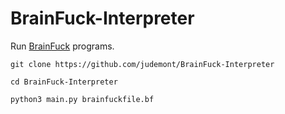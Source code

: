 # BrainFuck-Interpreter
Run <a href=https://fr.wikipedia.org/wiki/Brainfuck>BrainFuck</a> programs.

`git clone https://github.com/judemont/BrainFuck-Interpreter`

`cd BrainFuck-Interpreter`

`python3 main.py brainfuckfile.bf`
